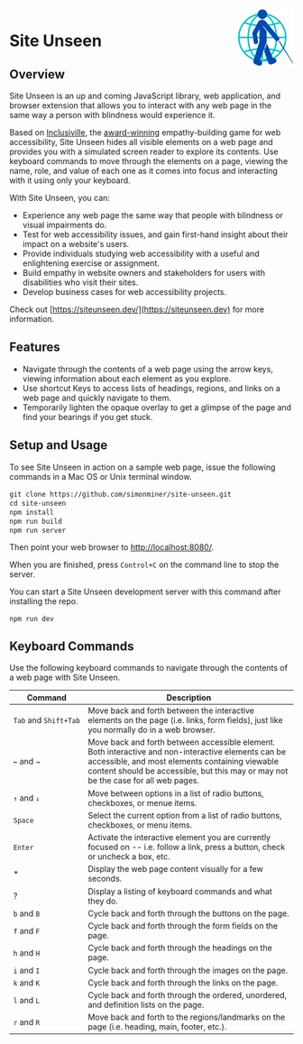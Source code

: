 <img src="media/site-unseen-logo.png" alt="Site Unseen Logo" style="float:right;width:100px" />

# Site Unseen

## Overview

Site Unseen is an up and coming JavaScript library, web application, and browser
extension that allows you to interact with any web page in the same way a person
with blindness would experience it.

Based on [Inclusiville](https://inclusiville.com/), the
[award-winning](https://www.deque.com/blog/deque-hosts-first-virtual-axe-hackathon/)
empathy-building game for web accessibility, Site Unseen hides all visible
elements on a web page and provides you with a simulated screen reader to
explore its contents. Use keyboard commands to move through the elements on a
page, viewing the name, role, and value of each one as it comes into focus and
interacting with it using only your keyboard.

With Site Unseen, you can:

-   Experience any web page the same way that people with blindness or visual
    impairments do.
-   Test for web accessibility issues, and gain first-hand insight about their
    impact on a website's users.
-   Provide individuals studying web accessibility with a useful and
    enlightening exercise or assignment.
-   Build empathy in website owners and stakeholders for users with disabilities
    who visit their sites.
-   Develop business cases for web accessibility projects.

Check out [https://siteunseen.dev/](https://siteunseen.dev) for more
information.

## Features

-   Navigate through the contents of a web page using the arrow keys, viewing
    information about each element as you explore.
-   Use shortcut Keys to access lists of headings, regions, and links on a web
    page and quickly navigate to them.
-   Temporarily lighten the opaque overlay to get a glimpse of the page and find
    your bearings if you get stuck.

## Setup and Usage

To see Site Unseen in action on a sample web page, issue the following commands
in a Mac OS or Unix terminal window.

```
git clone https://github.com/simonminer/site-unseen.git
cd site-unseen
npm install
npm run build
npm run server
```

Then point your web browser to [http://localhost:8080/](http://localhost:8080/).

When you are finished, press `Control+C` on the command line to stop the server.

You can start a Site Unseen development server with this command after installing the repo.
```
npm run dev
```

## Keyboard Commands

Use the following keyboard commands to navigate through the contents of a web
page with Site Unseen.

| Command               | Description                                                                                                                                                                                                                                 |
| --------------------- | ------------------------------------------------------------------------------------------------------------------------------------------------------------------------------------------------------------------------------------------- |
| `Tab` and `Shift+Tab` | Move back and forth between the interactive elements on the page (i.e. links, form fields), just like you normally do in a web browser.                                                                                                     |
| `←` and `→`           | Move back and forth between accessible element. Both interactive and non-interactive elements can be accessible, and most elements containing viewable content should be accessible, but this may or may not be the case for all web pages. |
| `↑` and `↓`           | Move between options in a list of radio buttons, checkboxes, or menue items.                                                                                                                                                                |
| `Space`               | Select the current option from a list of radio buttons, checkboxes, or menu items.                                                                                                                                                          |
| `Enter`               | Activate the interactive element you are currently focused on -- i.e. follow a link, press a button, check or uncheck a box, etc.                                                                                                           |
| *                       | Display the web page content visually for a few seconds.                                                                                                                                                                                  |
| ?                       |  Display a listing of keyboard commands and what they do.                                                                                                                                                                                 |
| `b` and `B`           | Cycle back and forth through the buttons on the page.                                                                                                                                                                                       |
| `f` and `F`           | Cycle back and forth through the form fields on the page.                                                                                                                                                                                   |
| `h` and `H`           | Cycle back and forth through the headings on the page.                                                                                                                                                                                      |
| `i` and `I`           | Cycle back and forth through the images on the page.                                                                                                                                                                                        |
| `k` and `K`           | Cycle back and forth through the links on the page.                                                                                                                                                                                         |
| `l` and `L`           | Cycle back and forth through the ordered, unordered, and definition lists on the page.                                                                                                                                                      |
| `r` and `R`           | Move back and forth to the regions/landmarks on the page (i.e. heading, main, footer, etc.).                                                                                                                                                |
